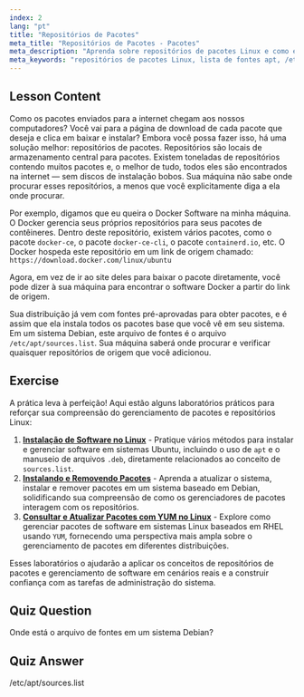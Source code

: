 ```yaml
---
index: 2
lang: "pt"
title: "Repositórios de Pacotes"
meta_title: "Repositórios de Pacotes - Pacotes"
meta_description: "Aprenda sobre repositórios de pacotes Linux e como eles gerenciam software. Descubra como encontrar e adicionar fontes de pacotes como /etc/apt/sources.list para fácil instalação."
meta_keywords: "repositórios de pacotes Linux, lista de fontes apt, /etc/apt/sources.list, pacotes Linux, Linux para iniciantes, tutorial Linux, gerenciamento de pacotes"
---
```


## Lesson Content

Como os pacotes enviados para a internet chegam aos nossos computadores? Você vai para a página de download de cada pacote que deseja e clica em baixar e instalar? Embora você possa fazer isso, há uma solução melhor: repositórios de pacotes. Repositórios são locais de armazenamento central para pacotes. Existem toneladas de repositórios contendo muitos pacotes e, o melhor de tudo, todos eles são encontrados na internet — sem discos de instalação bobos. Sua máquina não sabe onde procurar esses repositórios, a menos que você explicitamente diga a ela onde procurar.

Por exemplo, digamos que eu queira o Docker Software na minha máquina. O Docker gerencia seus próprios repositórios para seus pacotes de contêineres. Dentro deste repositório, existem vários pacotes, como o pacote `docker-ce`, o pacote `docker-ce-cli`, o pacote `containerd.io`, etc. O Docker hospeda este repositório em um link de origem chamado: `https://download.docker.com/linux/ubuntu`

Agora, em vez de ir ao site deles para baixar o pacote diretamente, você pode dizer à sua máquina para encontrar o software Docker a partir do link de origem.

Sua distribuição já vem com fontes pré-aprovadas para obter pacotes, e é assim que ela instala todos os pacotes base que você vê em seu sistema. Em um sistema Debian, este arquivo de fontes é o arquivo `/etc/apt/sources.list`. Sua máquina saberá onde procurar e verificar quaisquer repositórios de origem que você adicionou.

## Exercise

A prática leva à perfeição! Aqui estão alguns laboratórios práticos para reforçar sua compreensão do gerenciamento de pacotes e repositórios Linux:

1. **[Instalação de Software no Linux](https://labex.io/pt/labs/linux-software-installation-on-linux-18005)** - Pratique vários métodos para instalar e gerenciar software em sistemas Ubuntu, incluindo o uso de `apt` e o manuseio de arquivos `.deb`, diretamente relacionados ao conceito de `sources.list`.
2. **[Instalando e Removendo Pacotes](https://labex.io/pt/labs/linux-installing-and-removing-packages-385380)** - Aprenda a atualizar o sistema, instalar e remover pacotes em um sistema baseado em Debian, solidificando sua compreensão de como os gerenciadores de pacotes interagem com os repositórios.
3. **[Consultar e Atualizar Pacotes com YUM no Linux](https://labex.io/pt/labs/rhel-query-and-update-packages-with-yum-in-linux-590869)** - Explore como gerenciar pacotes de software em sistemas Linux baseados em RHEL usando `YUM`, fornecendo uma perspectiva mais ampla sobre o gerenciamento de pacotes em diferentes distribuições.

Esses laboratórios o ajudarão a aplicar os conceitos de repositórios de pacotes e gerenciamento de software em cenários reais e a construir confiança com as tarefas de administração do sistema.

## Quiz Question

Onde está o arquivo de fontes em um sistema Debian?

## Quiz Answer

/etc/apt/sources.list
